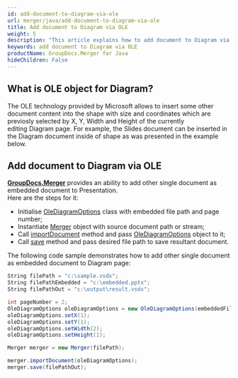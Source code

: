 ```yaml
---
id: add-document-to-diagram-via-ole
url: merger/java/add-document-to-diagram-via-ole
title: Add document to Diagram via OLE
weight: 5
description: "This article explains how to add document to Diagram via OLE with GroupDocs.Merger within your Java applications."
keywords: add document to Diagram via OLE
productName: GroupDocs.Merger for Java
hideChildren: False
---
```

## What is OLE object for Diagram?

The OLE technology provided by Microsoft allows to insert some other document content into the shape with size and coordinates which are previosly selected by X, Y, Width and Height of the currently editing Diagram page. For example, the Slides document can be inserted in the Diagram document inside of shape as was presented in the example below.

## Add document to Diagram via OLE

**[GroupDocs.Merger](https://products.groupdocs.com/merger/java)** provides an ability to add other single document as embedded document to Presentation.   
Here are the steps for it:

*   Initialise [OleDiagramOptions](https://reference.groupdocs.com/merger/java/com.groupdocs.merger.domain.options/OleDiagramOptions) class with embedded file path and page number;
*   Instantiate [Merger](https://reference.groupdocs.com/merger/java/com.groupdocs.merger/Merger) object with source document path or stream;
*   Call [importDocument](https://reference.groupdocs.com/merger/java/com.groupdocs.merger/Merger#importDocument(com.groupdocs.merger.domain.options.interfaces.IImportDocumentOptions)) method and pass [OleDiagramOptions](https://reference.groupdocs.com/merger/java/com.groupdocs.merger.domain.options/OleDiagramOptions) object to it;
*   Call [save](https://reference.groupdocs.com/merger/java/com.groupdocs.merger/Merger#save(java.io.OutputStream)) method and pass desired file path to save resultant document.

The following code sample demonstrates how to add other single document as embedded document to Diagram page:

```csharp
String filePath = "c:\sample.vsdx";
String filePathEmbedded = "c:\embedded.pptx";
String filePathOut = "c:\output\result.vsdx";

int pageNumber = 2;
OleDiagramOptions oleDiagramOptions = new OleDiagramOptions(embeddedFilePath, pageNumber);
oleDiagramOptions.setX(1);
oleDiagramOptions.setY(1);
oleDiagramOptions.setWidth(2);
oleDiagramOptions.setHeight(1);

Merger merger = new Merger(filePath);

merger.importDocument(oleDiagramOptions);
merger.save(filePathOut);

```
